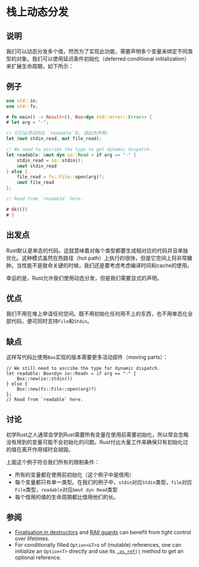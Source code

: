 # 栈上动态分发

## 说明

我们可以动态分发多个值，然而为了实现此功能，需要声明多个变量来绑定不同类型的对象。我们可以使用延迟条件初始化（deferred conditional initialization）来扩展生命周期，如下所示：

## 例子

```rust
use std::io;
use std::fs;

# fn main() -> Result<(), Box<dyn std::error::Error>> {
# let arg = "-";

// 它们必须活的比 `readable`长, 因此先声明:
let (mut stdin_read, mut file_read);

// We need to ascribe the type to get dynamic dispatch.
let readable: &mut dyn io::Read = if arg == "-" {
    stdin_read = io::stdin();
    &mut stdin_read
} else {
    file_read = fs::File::open(arg)?;
    &mut file_read
};

// Read from `readable` here.

# Ok(())
# }
```

## 出发点

Rust默认是单态的代码。这就意味着对每个类型都要生成相对应的代码并且单独优化。这种模式虽然在热路径（hot path）上执行的很快，但是它空间上将非常臃肿。当性能不是致命关键的时候，我们还是要考虑考虑编译时间和cache的使用。

幸运的是，Rust允许我们使用动态分发，但是我们需要显式的声明。

## 优点

我们不用在堆上申请任何空间。既不用初始化任何用不上的东西，也不用单态化全部代码，便可同时支持`File`和`Stdin`。

## 缺点

这样写代码比使用`Box`实现的版本需要更多活动部件（moving parts）：

```rust,ignore
// We still need to ascribe the type for dynamic dispatch.
let readable: Box<dyn io::Read> = if arg == "-" {
    Box::new(io::stdin())
} else {
    Box::new(fs::File::open(arg)?)
};
// Read from `readable` here.
```

## 讨论

初学Rust之人通常会学到Rust需要所有变量在使用前需要初始化，所以常会忽略没有用到的变量可能不会初始化的问题。Rust付出大量工作来确保只有初始化过的值在离开作用域时会销毁。

上面这个例子符合我们所有的限制条件：

* 所有的变量都在使用前初始化（这个例子中是借用）
* 每个变量都只有单一类型。在我们的例子中，`stdin`对应`Stdin`类型，`file`对应`File`类型，`readable`对应`&mut dyn Read`类型
* 每个借用的值的生命周期都比借用他们的长。

## 参阅

* [Finalisation in destructors](dtor-finally.md) and
[RAII guards](../patterns/behavioural/RAII.md) can benefit from tight control over lifetimes.
* For conditionally filled `Option<&T>`s of (mutable) references, one can
initialize an `Option<T>` directly and use its [`.as_ref()`] method to get an
optional reference.

[`.as_ref()`]: https://doc.rust-lang.org/std/option/enum.Option.html#method.as_ref
